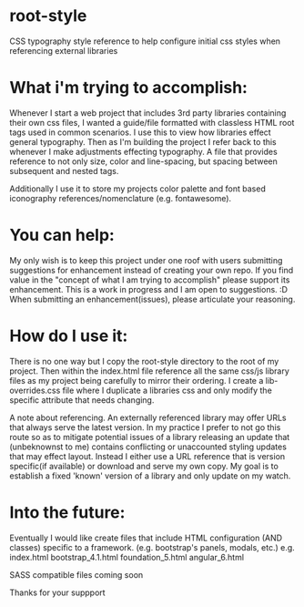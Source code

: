 # root-style
CSS typography style reference to help configure initial css styles when referencing external libraries

# What i'm trying to accomplish:
Whenever I start a web project that includes 3rd party libraries containing their own css files, I wanted a guide/file formatted with classless HTML root tags used in common scenarios. 
I use this to view how libraries effect general typography. Then as I'm building the project I refer back to this whenever I make adjustments effecting typography. 
A file that provides reference to not only size, color and line-spacing, but spacing between subsequent and nested tags.    

Additionally I use it to store my projects color palette and font based iconography references/nomenclature (e.g. fontawesome).

# You can help:
My only wish is to keep this project under one roof with users submitting suggestions for enhancement instead of creating your own repo. If you find value in the "concept of what I am trying to accomplish" please support its enhancement. This is a work in progress and I am open to suggestions. :D
When submitting an enhancement(issues), please articulate your reasoning. 

# How do I use it:
There is no one way but I copy the root-style directory to the root of my project. Then within the index.html file reference all the same css/js library files as my project being carefully to mirror their ordering. I create a lib-overrides.css file where I duplicate a libraries css and only modify the specific attribute that needs changing. 

A note about referencing. An externally referenced library may offer URLs that always serve the latest version. In my practice I prefer to not go this route so as to mitigate potential issues of a library releasing an update that (unbeknownst to me) contains conflicting or unaccounted styling updates that may effect layout.
Instead I either use a URL reference that is version specific(if available) or download and serve my own copy. My goal is to establish a fixed 'known' version of a library and only update on my watch.

# Into the future:
Eventually I would like create files that include HTML configuration (AND classes) specific to a framework. (e.g. bootstrap's panels, modals, etc.)
e.g.
  index.html
  bootstrap_4.1.html
  foundation_5.html
  angular_6.html
  

SASS compatible files coming soon

Thanks for your suppport
